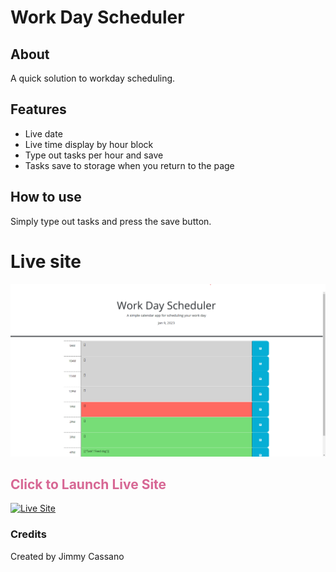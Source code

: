 # Work Day Scheduler

## About

A quick solution to workday scheduling.

## Features

- Live date
- Live time display by hour block
- Type out tasks per hour and save
- Tasks save to storage when you return to the page

## How to use

Simply type out tasks and press the save button.

# Live site

![](./assets/Screenshot%202023-01-09%20134849.png)

## <span  style="color:#D76794">Click to Launch Live Site</span>

[![Live Site](https://img.shields.io/badge/Live%20site-Click-success)](https://yimmyc.github.io/Calendar-Project/)

### Credits

Created by Jimmy Cassano
